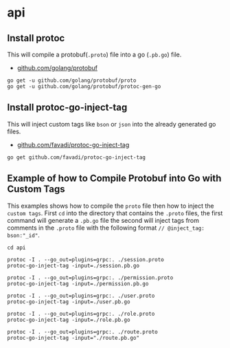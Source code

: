 # api

## Install protoc

This will compile a protobuf(`.proto`) file into a go (`.pb.go`) file.
- [github.com/golang/protobuf](https://github.com/golang/protobuf)

```
go get -u github.com/golang/protobuf/proto
go get -u github.com/golang/protobuf/protoc-gen-go
```

## Install protoc-go-inject-tag

This will inject custom tags like `bson` or `json` into the already generated go files.
- [github.com/favadi/protoc-go-inject-tag](https://github.com/favadi/protoc-go-inject-tag)

```
go get github.com/favadi/protoc-go-inject-tag
```

## Example of how to Compile Protobuf into Go with Custom Tags

This examples shows how to compile the `proto` file then how to inject the `custom tags`. First `cd` into the directory that contains the `.proto` files, the first command will generate a `.pb.go` file the second will inject tags from comments in the `.proto` file with the following format `// @inject_tag: bson:"_id"`.

```
cd api

protoc -I . --go_out=plugins=grpc:. ./session.proto
protoc-go-inject-tag -input=./session.pb.go

protoc -I . --go_out=plugins=grpc:. ./permission.proto
protoc-go-inject-tag -input=./permission.pb.go

protoc -I . --go_out=plugins=grpc:. ./user.proto
protoc-go-inject-tag -input=./user.pb.go

protoc -I . --go_out=plugins=grpc:. ./role.proto
protoc-go-inject-tag -input=./role.pb.go

protoc -I . --go_out=plugins=grpc:. ./route.proto
protoc-go-inject-tag -input="./route.pb.go"
```
